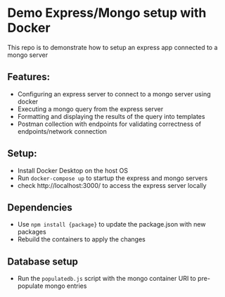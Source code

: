 # Demo Express/Mongo setup with Docker

This repo is to demonstrate how to setup an express app connected to a mongo server

## Features:
- Configuring an express server to connect to a mongo server using docker
- Executing a mongo query from the express server
- Formatting and displaying the results of the query into templates
- Postman collection with endpoints for validating correctness of endpoints/network connection


## Setup:
- Install Docker Desktop on the host OS 
- Run `docker-compose up` to startup the express and mongo servers
- check http://localhost:3000/ to access the express server locally

## Dependencies
- Use `npm install {package}` to update the package.json with new packages
- Rebuild the containers to apply the changes

## Database setup
- Run the `populatedb.js` script with the mongo container URI to pre-populate mongo entries
